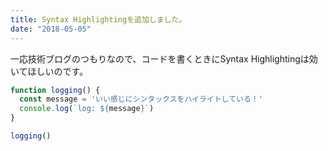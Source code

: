 ```yaml
---
title: Syntax Highlightingを追加しました。
date: "2018-05-05"
---
```


一応技術ブログのつもりなので、コードを書くときにSyntax Highlightingは効いてほしいのです。

```js
function logging() {
  const message = 'いい感じにシンタックスをハイライトしている！'
  console.log(`log: ${message}`)
}

logging()
```
